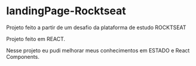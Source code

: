 # landingPage-Rocktseat

Projeto feito a partir de um desafio da plataforma de estudo ROCKTSEAT <br>

Projeto feito em REACT. <br>

Nesse projeto eu pudi melhorar meus conhecimentos em ESTADO e React Components.